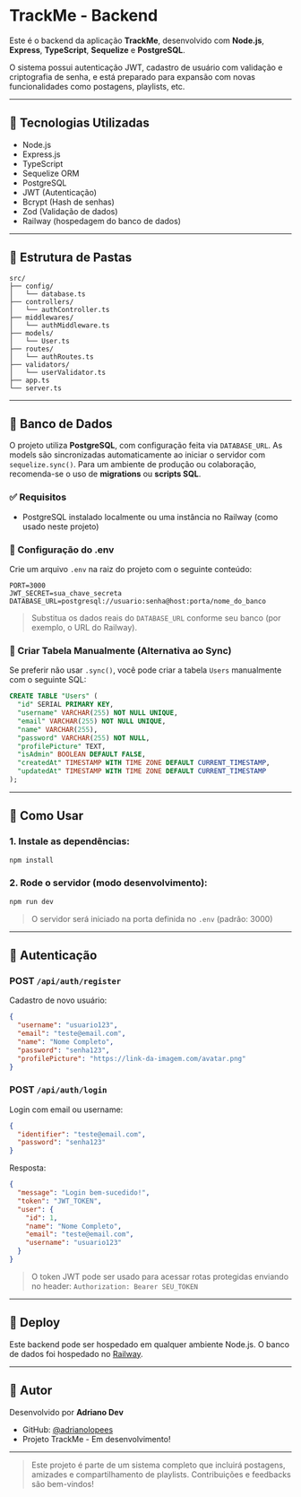 # TrackMe - Backend

Este é o backend da aplicação **TrackMe**, desenvolvido com **Node.js**, **Express**, **TypeScript**, **Sequelize** e **PostgreSQL**.

O sistema possui autenticação JWT, cadastro de usuário com validação e criptografia de senha, e está preparado para expansão com novas funcionalidades como postagens, playlists, etc.

---

## 🧵 Tecnologias Utilizadas

* Node.js
* Express.js
* TypeScript
* Sequelize ORM
* PostgreSQL
* JWT (Autenticação)
* Bcrypt (Hash de senhas)
* Zod (Validação de dados)
* Railway (hospedagem do banco de dados)

---

## 📁 Estrutura de Pastas

```
src/
├── config/
│   └── database.ts
├── controllers/
│   └── authController.ts
├── middlewares/
│   └── authMiddleware.ts
├── models/
│   └── User.ts
├── routes/
│   └── authRoutes.ts
├── validators/
│   └── userValidator.ts
├── app.ts
└── server.ts
```

---

## 📀 Banco de Dados

O projeto utiliza **PostgreSQL**, com configuração feita via `DATABASE_URL`. As models são sincronizadas automaticamente ao iniciar o servidor com `sequelize.sync()`. Para um ambiente de produção ou colaboração, recomenda-se o uso de **migrations** ou **scripts SQL**.

### ✅ Requisitos

* PostgreSQL instalado localmente ou uma instância no Railway (como usado neste projeto)

### 🔧 Configuração do .env

Crie um arquivo `.env` na raiz do projeto com o seguinte conteúdo:

```env
PORT=3000
JWT_SECRET=sua_chave_secreta
DATABASE_URL=postgresql://usuario:senha@host:porta/nome_do_banco
```

> Substitua os dados reais do `DATABASE_URL` conforme seu banco (por exemplo, o URL do Railway).

### 📌 Criar Tabela Manualmente (Alternativa ao Sync)

Se preferir não usar `.sync()`, você pode criar a tabela `Users` manualmente com o seguinte SQL:

```sql
CREATE TABLE "Users" (
  "id" SERIAL PRIMARY KEY,
  "username" VARCHAR(255) NOT NULL UNIQUE,
  "email" VARCHAR(255) NOT NULL UNIQUE,
  "name" VARCHAR(255),
  "password" VARCHAR(255) NOT NULL,
  "profilePicture" TEXT,
  "isAdmin" BOOLEAN DEFAULT FALSE,
  "createdAt" TIMESTAMP WITH TIME ZONE DEFAULT CURRENT_TIMESTAMP,
  "updatedAt" TIMESTAMP WITH TIME ZONE DEFAULT CURRENT_TIMESTAMP
);
```

---

## 📝 Como Usar

### 1. Instale as dependências:

```bash
npm install
```

### 2. Rode o servidor (modo desenvolvimento):

```bash
npm run dev
```

> O servidor será iniciado na porta definida no `.env` (padrão: 3000)

---

## 🔑 Autenticação

### POST `/api/auth/register`

Cadastro de novo usuário:

```json
{
  "username": "usuario123",
  "email": "teste@email.com",
  "name": "Nome Completo",
  "password": "senha123",
  "profilePicture": "https://link-da-imagem.com/avatar.png"
}
```

### POST `/api/auth/login`

Login com email ou username:

```json
{
  "identifier": "teste@email.com",
  "password": "senha123"
}
```

Resposta:

```json
{
  "message": "Login bem-sucedido!",
  "token": "JWT_TOKEN",
  "user": {
    "id": 1,
    "name": "Nome Completo",
    "email": "teste@email.com",
    "username": "usuario123"
  }
}
```

> O token JWT pode ser usado para acessar rotas protegidas enviando no header: `Authorization: Bearer SEU_TOKEN`

---

## 🚀 Deploy

Este backend pode ser hospedado em qualquer ambiente Node.js. O banco de dados foi hospedado no [Railway](https://railway.app).

---

## 👥 Autor

Desenvolvido por **Adriano Dev**

* GitHub: [@adrianolopees](https://github.com/adrianolopees)
* Projeto TrackMe - Em desenvolvimento!

---

> Este projeto é parte de um sistema completo que incluirá postagens, amizades e compartilhamento de playlists. Contribuições e feedbacks são bem-vindos!
